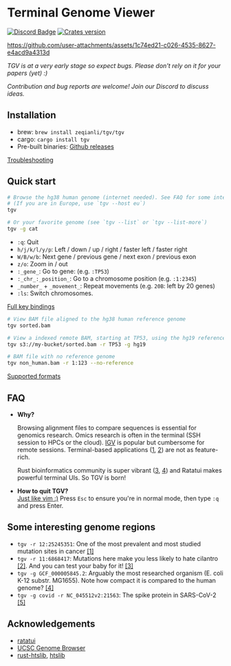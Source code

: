 # Terminal Genome Viewer

[![Discord Badge]][Discord Server] [![Crates version]](https://crates.io/crates/tgv)

<https://github.com/user-attachments/assets/1c74ed21-c026-4535-8627-e4acd9a4313d>

*TGV is at a very early stage so expect bugs. Please don't rely on it for your papers (yet) :)*

*Contribution and bug reports are welcome! Join our Discord to discuss ideas.*

## Installation

- brew: `brew install zeqianli/tgv/tgv`
- cargo: `cargo install tgv`
- Pre-built binaries: [Github releases](https://github.com/zeqianli/tgv/releases/)

[Troubleshooting](https://github.com/zeqianli/tgv/wiki/Installation)

## Quick start

```bash
# Browse the hg38 human genome (internet needed). See FAQ for some interesting genome regions.
# (If you are in Europe, use `tgv --host eu`)
tgv

# Or your favorite genome (see `tgv --list` or `tgv --list-more`)
tgv -g cat 
```

- `:q`: Quit
- `h/j/k/l/y/p`: Left / down / up / right / faster left / faster right
- `W/B/w/b`: Next gene / previous gene / next exon / previous exon
- `z/o`: Zoom in / out
- `:_gene_`: Go to gene: (e.g. `:TP53`)
- `:_chr_:_position_`: Go to a chromosome position (e.g. `:1:2345`)
- `_number_` + `_movement_`: Repeat movements (e.g. `20B`: left by 20 genes)
- `:ls`: Switch chromosomes.

[Full key bindings](https://github.com/zeqianli/tgv/wiki/Usage)

```bash
# View BAM file aligned to the hg38 human reference genome
tgv sorted.bam

# View a indexed remote BAM, starting at TP53, using the hg19 reference genome
tgv s3://my-bucket/sorted.bam -r TP53 -g hg19

# BAM file with no reference genome
tgv non_human.bam -r 1:123 --no-reference
```

[Supported formats](https://github.com/zeqianli/tgv/wiki/Usage)

## FAQ

- **Why?**
  
  Browsing alignment files to compare sequences is essential for genomics research. Omics research is often in the terminal (SSH session to HPCs or the cloud). [IGV](https://github.com/igvteam/igv) is popular but cumbersome for remote sessions. Terminal-based applications ([1](https://github.com/dariober/ASCIIGenomecu), [2](https://www.htslib.org/doc/samtools-tview.html)) are not as feature-rich.

  Rust bioinformatics community is super vibrant ([3](https://lh3.github.io/2024/03/05/what-high-performance-language-to-learn), [4](https://github.com/sharkLoc/rust-in-bioinformatics)) and Ratatui makes powerful terminal UIs. So TGV is born!

- **How to quit TGV?**  
  [Just like vim :)](https://stackoverflow.com/questions/11828270/how-do-i-exit-vim) Press `Esc` to ensure you're in normal mode, then type `:q` and press Enter.

## Some interesting genome regions

- `tgv -r 12:25245351`: One of the most prevalent and most studied mutation sites in cancer [[1]](https://www.oncokb.org/gene/KRAS/G12C?refGenome=GRCh38)
- `tgv -r 11:6868417`: Mutations here make you less likely to hate cilantro [[2]](https://flavourjournal.biomedcentral.com/articles/10.1186/2044-7248-1-22). And you can test your baby for it! [[3]](https://www.babypeek.com/unity-patients)
- `tgv -g GCF_000005845.2`: Arguably the most researched organism (E. coli K-12 substr. MG1655). Note how compact it is compared to the human genome? [[4]](https://en.wikipedia.org/wiki/Bacterial_genome#Bacterial_genomes)
- `tgv -g covid -r NC_045512v2:21563`: The spike protein in SARS-CoV-2 [[5]](https://en.wikipedia.org/wiki/Coronavirus_spike_protein)

## Acknowledgements

- [ratatui](https://ratatui.rs/)
- [UCSC Genome Browser](https://genome.ucsc.edu/)
- [rust-htslib](https://github.com/rust-bio/rust-htslib), [htslib](https://github.com/samtools/htslib)

[Discord Badge]: https://img.shields.io/discord/1358313687399792662?label=discord&logo=discord&style=flat-square&color=1370D3&logoColor=1370D3
[Discord Server]: https://discord.com/invite/z2c9TY7e
[Crates version]: https://img.shields.io/crates/v/tgv
